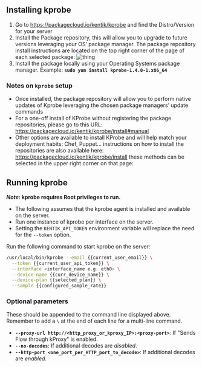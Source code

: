 ## Installing kprobe

1. Go to https://packagecloud.io/kentik/kprobe and find the Distro/Version for your server
2. Install the Package repository, this will allow you to upgrade to future versions leveraging your OS’ package manager. The package repository install instructions are located on the top right corner of the page of each selected package:
   ![thing](/assets/kprobe-repo-install.png)
3. Install the package locally using your Operating Systems package manager. Example: **`sudo yum install kprobe-1.4.0-1.x86_64`**

### Notes on `kprobe` setup

- Once installed, the package repository will allow you to perform native updates of Kprobe leveraging the chosen package managers’ update commands
- For a one-off install of KProbe without registering the package repositories, please go to this URL: https://packagecloud.io/kentik/kprobe/install#manual
- Other options are available to install KProbe and will help match your deployment habits: Chef, Puppet… instructions on how to install the repositories are also available here:
  https://packagecloud.io/kentik/kprobe/install these methods can be selected in the upper right corner on that page:

## Running kprobe

**_Note:_ kprobe requires Root privileges to run.**

- The following assumes that the kprobe agent is installed and available on the server.
- Run one instance of kprobe per interface on the server.
- Setting the `KENTIK_API_TOKEN` environment variable will replace the need for the `--token` option.

Run the following command to start kprobe on the server:

```bash
/usr/local/bin/kprobe --email {{current_user_email}} \
  --token {{current_user_api_token}} \
  --interface <interface_name e.g. eth0> \
  --device-name {{curr_device_name}} \
  --device-plan {{selected_plan}} \
  --sample {{configured_sample_rate}}
```

### Optional parameters

These should be appended to the command line displayed above. Remember to add a `\` at the end of each line for a multi-line command.

- **`--proxy-url http://<http_proxy_or_kproxy_IP>:<proxy-port>`**: If "Sends Flow through kProxy" is enabled.
- **`--no-decodes`**: If additional decodes are _disabled_.
- **`--http-port <one_port_per_HTTP_port_to_decode>`**: If additional decodes are _enabled_.
